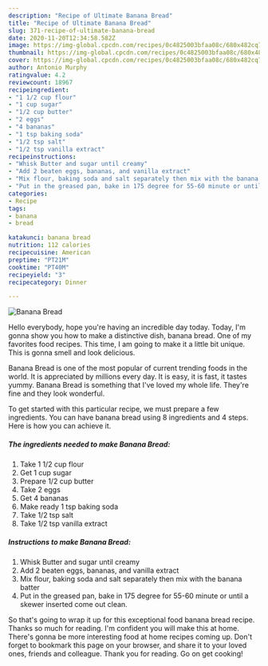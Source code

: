 ```yaml
---
description: "Recipe of Ultimate Banana Bread"
title: "Recipe of Ultimate Banana Bread"
slug: 371-recipe-of-ultimate-banana-bread
date: 2020-11-20T12:34:58.582Z
image: https://img-global.cpcdn.com/recipes/0c4825003bfaa08c/680x482cq70/banana-bread-recipe-main-photo.jpg
thumbnail: https://img-global.cpcdn.com/recipes/0c4825003bfaa08c/680x482cq70/banana-bread-recipe-main-photo.jpg
cover: https://img-global.cpcdn.com/recipes/0c4825003bfaa08c/680x482cq70/banana-bread-recipe-main-photo.jpg
author: Antonio Murphy
ratingvalue: 4.2
reviewcount: 18967
recipeingredient:
- "1 1/2 cup flour"
- "1 cup sugar"
- "1/2 cup butter"
- "2 eggs"
- "4 bananas"
- "1 tsp baking soda"
- "1/2 tsp salt"
- "1/2 tsp vanilla extract"
recipeinstructions:
- "Whisk Butter and sugar until creamy"
- "Add 2 beaten eggs, bananas, and vanilla extract"
- "Mix flour, baking soda and salt separately then mix with the banana batter"
- "Put in the greased pan, bake in 175 degree for 55-60 minute or until a skewer inserted come out clean."
categories:
- Recipe
tags:
- banana
- bread

katakunci: banana bread 
nutrition: 112 calories
recipecuisine: American
preptime: "PT21M"
cooktime: "PT40M"
recipeyield: "3"
recipecategory: Dinner

---
```



![Banana Bread](https://img-global.cpcdn.com/recipes/0c4825003bfaa08c/680x482cq70/banana-bread-recipe-main-photo.jpg)

Hello everybody, hope you're having an incredible day today. Today, I'm gonna show you how to make a distinctive dish, banana bread. One of my favorites food recipes. This time, I am going to make it a little bit unique. This is gonna smell and look delicious.



Banana Bread is one of the most popular of current trending foods in the world. It is appreciated by millions every day. It is easy, it is fast, it tastes yummy. Banana Bread is something that I've loved my whole life. They're fine and they look wonderful.


To get started with this particular recipe, we must prepare a few ingredients. You can have banana bread using 8 ingredients and 4 steps. Here is how you can achieve it.

<!--inarticleads1-->

##### The ingredients needed to make Banana Bread:

1. Take 1 1/2 cup flour
1. Get 1 cup sugar
1. Prepare 1/2 cup butter
1. Take 2 eggs
1. Get 4 bananas
1. Make ready 1 tsp baking soda
1. Take 1/2 tsp salt
1. Take 1/2 tsp vanilla extract




<!--inarticleads2-->

##### Instructions to make Banana Bread:

1. Whisk Butter and sugar until creamy
1. Add 2 beaten eggs, bananas, and vanilla extract
1. Mix flour, baking soda and salt separately then mix with the banana batter
1. Put in the greased pan, bake in 175 degree for 55-60 minute or until a skewer inserted come out clean.




So that's going to wrap it up for this exceptional food banana bread recipe. Thanks so much for reading. I'm confident you will make this at home. There's gonna be more interesting food at home recipes coming up. Don't forget to bookmark this page on your browser, and share it to your loved ones, friends and colleague. Thank you for reading. Go on get cooking!
